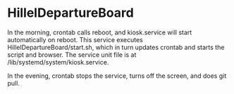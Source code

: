 # HillelDepartureBoard
In the morning, crontab calls reboot, and kiosk.service will start automatically on reboot.
This service executes HillelDepartureBoard/start.sh, which in turn updates crontab and starts the script and browser.
The service unit file is at /lib/systemd/system/kiosk.service.

In the evening, crontab stops the service, turns off the screen, and does git pull.

